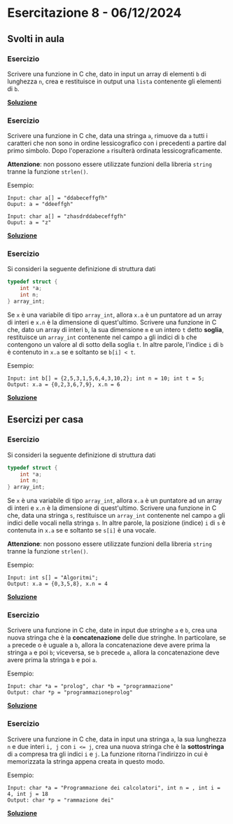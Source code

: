 # Esercitazione 8 - 06/12/2024

## Svolti in aula

### Esercizio

Scrivere una funzione in C che, dato in input un array di elementi `b` di
lunghezza `n`, crea e restituisce in output una `lista` contenente gli elementi
di `b`.

**[Soluzione](src/lista_from_array.c)**

### Esercizio

Scrivere una funzione in C che, data una stringa `a`, rimuove da `a` tutti i
caratteri che non sono in ordine lessicografico con i precedenti a partire dal
primo simbolo. Dopo l'operazione `a` risulterà ordinata lessicograficamente.

**Attenzione**: non possono essere utilizzate funzioni della libreria `string`
tranne la funzione `strlen()`.

Esempio:

```
Input: char a[] = "ddabeceffgfh"
Ouput: a = "ddeeffgh"
```

```
Input: char a[] = "zhasdrddabeceffgfh"
Ouput: a = "z"
```

**[Soluzione](src/rimuovi_non_ordinati.c)**

### Esercizio

Si consideri la seguente definizione di struttura dati

```c
typedef struct {
    int *a;
    int n;
} array_int;

```

Se `x` è una variabile di tipo `array_int`, allora `x.a` è un puntatore ad un
array di interi e `x.n` è la dimensione di quest'ultimo.
Scrivere una funzione in C che, dato un array di interi `b`, la sua dimensione
`m` e un intero `t` detto **soglia**, restituisce un
`array_int` contenente nel campo `a` gli indici di `b` che contengono un valore
al di sotto della soglia `t`. In altre parole, l'indice `i` di `b` è contenuto
in `x.a` se e soltanto se `b[i] < t`.

Esempio:

```
Input: int b[] = {2,5,3,1,5,6,4,3,10,2}; int n = 10; int t = 5;
Output: x.a = {0,2,3,6,7,9}, x.n = 6
```

**[Soluzione](src/array_soglia.c)**

## Esercizi per casa

### Esercizio

Si consideri la seguente definizione di struttura dati

```c
typedef struct {
    int *a;
    int n;
} array_int;

```

Se `x` è una variabile di tipo `array_int`, allora `x.a` è un puntatore ad un
array di interi e `x.n` è la dimensione di quest'ultimo.
Scrivere una funzione in C che, data una stringa `s`, restituisce un
`array_int` contenente nel campo `a` gli indici delle vocali nella stringa `s`.
In altre parole, la posizione (indice) `i` di `s` è contenuta in `x.a`
se e soltanto se `s[i]` è una vocale.

**Attenzione**: non possono essere utilizzate funzioni della libreria `string`
tranne la funzione `strlen()`.

Esempio:

```
Input: int s[] = "Algoritmi";
Output: x.a = {0,3,5,8}, x.n = 4
```

**[Soluzione](src/posizione_vocali.c)**

### Esercizio

Scrivere una funzione in C che, date in input due stringhe `a` e `b`, crea una
nuova stringa che è la **concatenazione** delle due stringhe.
In particolare, se `a` precede o è uguale a `b`, allora la concatenazione deve
avere prima la stringa `a` e poi `b`; viceversa, se `b` precede `a`, allora la
concatenazione deve avere prima la stringa `b` e poi `a`.

Esempio:

```
Input: char *a = "prolog", char *b = "programmazione"
Output: char *p = "programmazioneprolog"
```

**[Soluzione](src/concatenate_string.c)**

### Esercizio

Scrivere una funzione in C che, data in input una stringa `a`, la sua lunghezza
`n` e due interi `i, j` con `i <= j`, crea una nuova stringa che è la
**sottostringa** di `a` compresa tra gli indici `i` e `j`. La funzione ritorna
l'indirizzo in cui è memorizzata la stringa appena creata in questo modo.

Esempio:

```
Input: char *a = "Programmazione dei calcolatori", int n = , int i = 4, int j = 18
Output: char *p = "rammazione dei"
```

**[Soluzione](src/extract_substring.c)**
